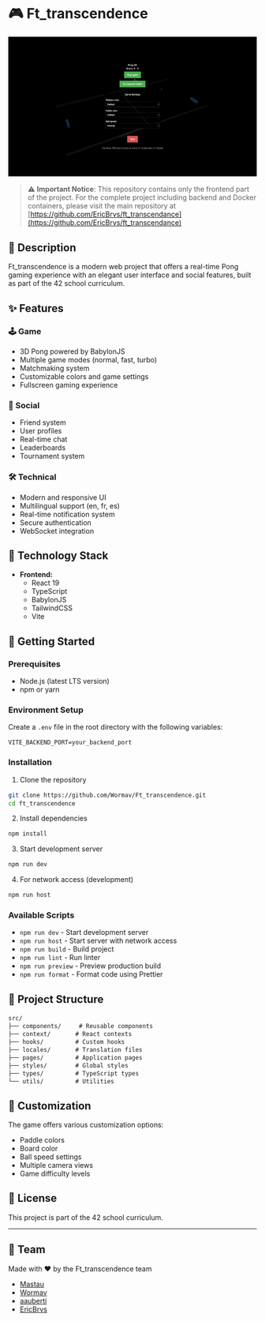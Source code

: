 # 🎮 Ft_transcendence

![Demo du projet](./demo/demo.gif)

> ⚠️ **Important Notice**: This repository contains only the frontend part of the project. For the complete project including backend and Docker containers, please visit the main repository at [https://github.com/EricBrvs/ft_transcendance](https://github.com/EricBrvs/ft_transcendance)

## 🚀 Description

Ft_transcendence is a modern web project that offers a real-time Pong gaming experience with an elegant user interface and social features, built as part of the 42 school curriculum.

## ✨ Features

### 🕹️ Game

- 3D Pong powered by BabylonJS
- Multiple game modes (normal, fast, turbo)
- Matchmaking system
- Customizable colors and game settings
- Fullscreen gaming experience

### 👥 Social

- Friend system
- User profiles
- Real-time chat
- Leaderboards
- Tournament system

### 🛠️ Technical

- Modern and responsive UI
- Multilingual support (en, fr, es)
- Real-time notification system
- Secure authentication
- WebSocket integration

## 🔧 Technology Stack

- **Frontend:**
  - React 19
  - TypeScript
  - BabylonJS
  - TailwindCSS
  - Vite

## 🚦 Getting Started

### Prerequisites

- Node.js (latest LTS version)
- npm or yarn

### Environment Setup

Create a `.env` file in the root directory with the following variables:

```env
VITE_BACKEND_PORT=your_backend_port
```

### Installation

1. Clone the repository

```bash
git clone https://github.com/Wormav/Ft_transcendence.git
cd ft_transcendence
```

2. Install dependencies

```bash
npm install
```

3. Start development server

```bash
npm run dev
```

4. For network access (development)

```bash
npm run host
```

### Available Scripts

- `npm run dev` - Start development server
- `npm run host` - Start server with network access
- `npm run build` - Build project
- `npm run lint` - Run linter
- `npm run preview` - Preview production build
- `npm run format` - Format code using Prettier

## 🎯 Project Structure

```
src/
├── components/     # Reusable components
├── context/       # React contexts
├── hooks/         # Custom hooks
├── locales/       # Translation files
├── pages/         # Application pages
├── styles/        # Global styles
├── types/         # TypeScript types
└── utils/         # Utilities
```

## 🎨 Customization

The game offers various customization options:

- Paddle colors
- Board color
- Ball speed settings
- Multiple camera views
- Game difficulty levels

## 📝 License

This project is part of the 42 school curriculum.

---

## 👥 Team

Made with ❤️ by the Ft_transcendence team

- [Mastau](https://github.com/Mastau/cub3d)
- [Wormav](https://github.com/Wormav)
- [aauberti](https://github.com/aauberti)
- [EricBrvs](https://github.com/EricBrvs)
